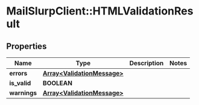 # MailSlurpClient::HTMLValidationResult

## Properties
Name | Type | Description | Notes
------------ | ------------- | ------------- | -------------
**errors** | [**Array&lt;ValidationMessage&gt;**](ValidationMessage.md) |  | 
**is_valid** | **BOOLEAN** |  | 
**warnings** | [**Array&lt;ValidationMessage&gt;**](ValidationMessage.md) |  | 



